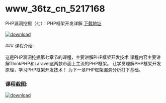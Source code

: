 # www_36tz_cn_5217168
PHP漏洞挖掘（七）：PHP框架开发详解
[下载地址](http://www.36tz.cn/article/5217168 "下载地址")
<br/></br>[![download](http://36tz.cn/muke_img/2020_12_1-112-300x237.png "下载地址")](http://www.36tz.cn/article/5217168 "下载地址")
<br/></br>### 课程介绍:<br/></br>这是PHP漏洞挖掘第七章节的课程，主要讲解PHP框架开发技术
课程内容主要讲解ThinkPHP和Laravel这两款市面上主流的PHP框架。
让学员理解PHP框架开发原理，学习PHP框架开发技术！
为下一章PHP框架漏洞分析打下基础。

### 课程截图:
[![download](http://36tz.cn/muke_img/2020_12_2-102.png "下载地址")](http://www.36tz.cn/article/5217168 "下载地址")
